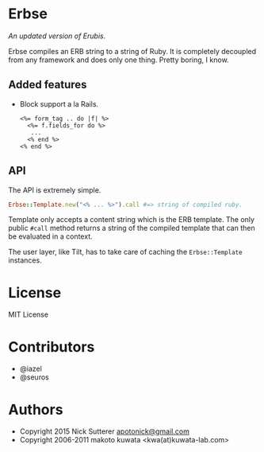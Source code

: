 # Erbse

_An updated version of Erubis._

Erbse compiles an ERB string to a string of Ruby. It is completely decoupled from any framework and does only one thing. Pretty boring, I know.

## Added features

* Block support a la Rails.

  ```erb
  <%= form_tag .. do |f| %>
    <%= f.fields_for do %>
     ...
    <% end %>
  <% end %>
  ```

## API

The API is extremely simple.

```ruby
Erbse::Template.new("<% ... %>").call #=> string of compiled ruby.
```

Template only accepts a content string which is the ERB template. The only public `#call` method returns a string of the compiled template that can then be evaluated in a context.

The user layer, like Tilt, has to take care of caching the `Erbse::Template` instances.


# License

MIT License

# Contributors

* @iazel
* @seuros


# Authors

* Copyright 2015 Nick Sutterer <apotonick@gmail.com>
* Copyright 2006-2011 makoto kuwata <kwa(at)kuwata-lab.com>
